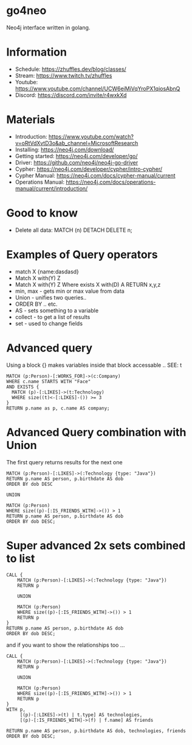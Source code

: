 # go4neo
Neo4j interface written in golang.

# Information
 - Schedule: https://zhuffles.dev/blog/classes/
 - Stream: https://www.twitch.tv/zhuffles
 - Youtube: https://www.youtube.com/channel/UCW6eiMiVqYroPX1qiosAbnQ
 - Discord: https://discord.com/invite/r4wxkXd

# Materials
 - Introduction: https://www.youtube.com/watch?v=oRtVdXvtD3o&ab_channel=MicrosoftResearch
 - Installing: https://neo4j.com/download/
 - Getting started: https://neo4j.com/developer/go/
 - Driver: https://github.com/neo4j/neo4j-go-driver
 - Cypher: https://neo4j.com/developer/cypher/intro-cypher/
 - Cypher Manual: https://neo4j.com/docs/cypher-manual/current
 - Operations Manual: https://neo4j.com/docs/operations-manual/current/introduction/

 # Good to know
 - Delete all data: MATCH (n) DETACH DELETE n;

# Examples of Query operators
 - match X {name:dasdasd}
 - Match X with(Y) Z 
 - Match X with(Y) Z Where exists X with(D) A RETURN x,y,z
 - min, max - gets min or max value from data
 - Union - unifies two queries.. 
 - ORDER BY .. etc.
 - AS - sets something to a variable
 - collect - to get a list of results
 - set - used to change fields

# Advanced query
Using a block {} makes variables inside that block accessable .. SEE: t
```
MATCH (p:Person)-[:WORKS_FOR]->(c:Company)
WHERE c.name STARTS WITH "Face"
AND EXISTS {
  MATCH (p)-[:LIKES]->(t:Technology)
  WHERE size((t)<-[:LIKES]-()) >= 3
}
RETURN p.name as p, c.name AS company;
```

# Advanced Query combination with Union
The first query returns results for the next one
```
MATCH (p:Person)-[:LIKES]->(:Technology {type: "Java"})
RETURN p.name AS person, p.birthdate AS dob
ORDER BY dob DESC

UNION

MATCH (p:Person)
WHERE size((p)-[:IS_FRIENDS_WITH]->()) > 1
RETURN p.name AS person, p.birthdate AS dob
ORDER BY dob DESC;
```

# Super advanced 2x sets combined to list
```
CALL {
	MATCH (p:Person)-[:LIKES]->(:Technology {type: "Java"})
	RETURN p

	UNION

	MATCH (p:Person)
	WHERE size((p)-[:IS_FRIENDS_WITH]->()) > 1
	RETURN p
}
RETURN p.name AS person, p.birthdate AS dob
ORDER BY dob DESC;
```
and if you want to show the relationships too ...
```
CALL {
	MATCH (p:Person)-[:LIKES]->(:Technology {type: "Java"})
	RETURN p

	UNION

	MATCH (p:Person)
	WHERE size((p)-[:IS_FRIENDS_WITH]->()) > 1
	RETURN p
}
WITH p,
     [(p)-[:LIKES]->(t) | t.type] AS technologies,
     [(p)-[:IS_FRIENDS_WITH]->(f) | f.name] AS friends

RETURN p.name AS person, p.birthdate AS dob, technologies, friends
ORDER BY dob DESC;
```